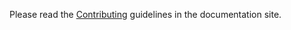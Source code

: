 Please read the [Contributing](https://msamsami.github.io/fastapi-maintenance/contributing) guidelines in the documentation site.
